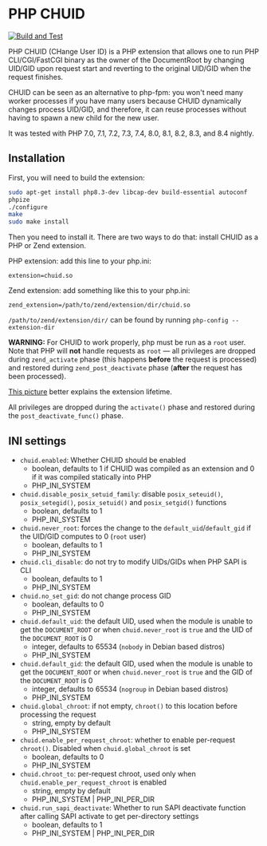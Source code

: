 # PHP CHUID

[![Build and Test](https://github.com/sjinks/php-chuid/actions/workflows/test.yml/badge.svg)](https://github.com/sjinks/php-chuid/actions/workflows/test.yml)

PHP CHUID (CHange User ID) is a PHP extension that allows one to run PHP CLI/CGI/FastCGI binary as the owner of the DocumentRoot by changing UID/GID upon request start and reverting to the original UID/GID when the request finishes.

CHUID can be seen as an alternative to php-fpm: you won't need many worker processes if you have many users because CHUID dynamically changes process UID/GID, and therefore, it can reuse processes without having to spawn a new child for the new user.

It was tested with PHP 7.0, 7.1, 7.2, 7.3, 7.4, 8.0, 8.1, 8.2, 8.3, and 8.4 nightly.

## Installation

First, you will need to build the extension:

```bash
sudo apt-get install php8.3-dev libcap-dev build-essential autoconf
phpize
./configure
make
sudo make install
```

Then you need to install it. There are two ways to do that: install CHUID as a PHP or Zend extension.

PHP extension: add this line to your php.ini:

```
extension=chuid.so
```

Zend extension: add something like this to your php.ini:

```
zend_extension=/path/to/zend/extension/dir/chuid.so
```

`/path/to/zend/extension/dir/` can be found by running `php-config --extension-dir`

**WARNING:** For CHUID to work properly, php must be run as a `root` user. Note that PHP will **not** handle requests as `root` — all privileges are dropped
during `zend_activate` phase (this happens **before** the request is processed) and restored during `zend_post_deactivate` phase (**after** the request has been processed).

[This picture](https://wiki.php.net/_media/internals/extensions_lifetime.png) better explains the extension lifetime.

All privileges are dropped during the `activate()` phase and restored during the `post_deactivate_func()` phase.

## INI settings

  * `chuid.enabled`: Whether CHUID should be enabled
    * boolean, defaults to 1 if CHUID was compiled as an extension and 0 if it was compiled statically into PHP
    * PHP_INI_SYSTEM
  * `chuid.disable_posix_setuid_family`: disable  `posix_seteuid()`, `posix_setegid()`, `posix_setuid()` and `posix_setgid()` functions
    * boolean, defaults to 1
    * PHP_INI_SYSTEM
  * `chuid.never_root`: forces the change to the `default_uid`/`default_gid` if the UID/GID computes to 0 (`root` user)
    * boolean, defaults to 1
    * PHP_INI_SYSTEM
  * `chuid.cli_disable`: do not try to modify UIDs/GIDs when PHP SAPI is CLI
    * boolean, defaults to 1
    * PHP_INI_SYSTEM
  * `chuid.no_set_gid`: do not change process GID
    * boolean, defaults to 0
    * PHP_INI_SYSTEM
  * `chuid.default_uid`: the default UID, used when the module is unable to get the `DOCUMENT_ROOT` or when `chuid.never_root` is `true` and the UID of the `DOCUMENT_ROOT` is 0
    * integer, defaults to 65534 (`nobody` in Debian based distros)
    * PHP_INI_SYSTEM
  * `chuid.default_gid`: the default GID, used when the module is unable to get the `DOCUMENT_ROOT` or when `chuid.never_root` is `true` and the GID of the `DOCUMENT_ROOT` is 0
    * integer, defaults to 65534 (`nogroup` in Debian based distros)
    * PHP_INI_SYSTEM
  * `chuid.global_chroot`: if not empty, `chroot()` to this location before processing the request
    * string, empty by default
    * PHP_INI_SYSTEM
  * `chuid.enable_per_request_chroot`: whether to enable per-request `chroot()`. Disabled when `chuid.global_chroot` is set
    * boolean, defaults to 0
    * PHP_INI_SYSTEM
  * `chuid.chroot_to`: per-request chroot, used only when `chuid.enable_per_request_chroot` is enabled
    * string, empty by default
    * PHP_INI_SYSTEM | PHP_INI_PER_DIR
  * `chuid.run_sapi_deactivate`: Whether to run SAPI deactivate function after calling SAPI activate to get per-directory settings
    * boolean, defaults to 1
    * PHP_INI_SYSTEM | PHP_INI_PER_DIR
